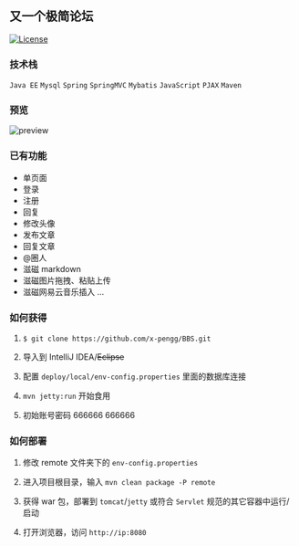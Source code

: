## 又一个极简论坛

[![License](http://img.shields.io/badge/license-MIT-brightgreen.svg)](http://opensource.org/licenses/MIT)

### 技术栈

`Java EE`  `Mysql`  `Spring` `SpringMVC`  `Mybatis`  `JavaScript` `PJAX`
`Maven`

### 预览

![preview](https://raw.githubusercontent.com/zh-h/BBS/master/src/main/webapp/static/img/preview.jpg)


### 已有功能

- 单页面
- 登录
- 注册
- 回复
- 修改头像
- 发布文章
- 回复文章
- @圈人
- 滋磁 markdown
- 滋磁图片拖拽、粘贴上传
- 滋磁网易云音乐插入
...


### 如何获得

1. `$ git clone https://github.com/x-pengg/BBS.git`

2. 导入到 IntelliJ IDEA/~~Eclipse~~

3. 配置 `deploy/local/env-config.properties` 里面的数据库连接

4. `mvn jetty:run` 开始食用

5. 初始账号密码 666666 666666


### 如何部署

1. 修改 remote 文件夹下的 `env-config.properties` 

2. 进入项目根目录，输入 `mvn clean package -P remote`

3. 获得 war 包，部署到 `tomcat`/`jetty` 或符合 `Servlet` 规范的其它容器中运行/启动

4. 打开浏览器，访问 `http://ip:8080`

